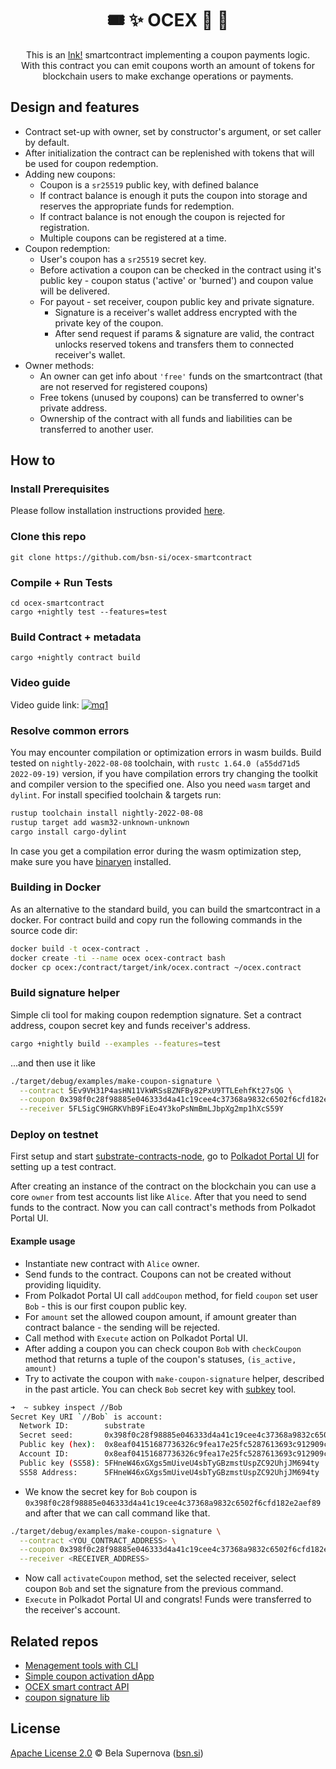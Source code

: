 <h1 align="center">
    🎟️ ✨ OCEX 🎁 👛
</h1>

<p align="center">
This is an  <a href="https://github.com/paritytech/ink">Ink!</a> smartcontract implementing a coupon payments logic. <br>
With this contract you can emit coupons worth an amount of tokens for blockchain users to make exchange operations or payments.
</p>

## Design and features
* Contract set-up with owner, set by constructor's argument, or set caller by default.
* After initialization the contract can be replenished with tokens that will be used for coupon redemption.
* Adding new coupons:
  * Coupon is a `sr25519` public key, with defined balance
  * If contract balance is enough it puts the coupon into storage and reserves the appropriate funds for redemption.
  * If contract balance is not enough the coupon is rejected for registration.
  * Multiple coupons can be registered at a time.
* Coupon redemption:
  * User's coupon has a `sr25519` secret key.
  * Before activation a coupon can be checked in the contract using it's public key - coupon status ('active' or 'burned') and coupon value will be delivered.
  * For payout - set receiver, coupon public key and private signature.
    * Signature is a receiver's wallet address encrypted with the private key of the coupon.
    * After send request if params & signature are valid, the contract unlocks reserved tokens and transfers them to connected receiver's wallet.
* Owner methods:
  * An owner can get info about `'free'` funds on the smartcontract (that are not reserved for registered coupons)
  * Free tokens (unused by coupons) can be transferred to owner's private address.
  * Ownership of the contract with all funds and liabilities can be transferred to another user.

## How to
### Install Prerequisites
Please follow installation instructions provided [here](https://docs.substrate.io/tutorials/v3/ink-workshop/pt1/#prerequisites).

### Clone this repo
```
git clone https://github.com/bsn-si/ocex-smartcontract
```

### Compile + Run Tests
```
cd ocex-smartcontract
cargo +nightly test --features=test
```

### Build Contract + metadata
```
cargo +nightly contract build
```

### Video guide
Video guide link: [![mq1](https://user-images.githubusercontent.com/98888366/172255802-217fb893-4922-4901-8a4e-2396e8aa59a9.jpg)](https://youtu.be/_paGuN7VGl8)

### Resolve common errors
You may encounter compilation or optimization errors in wasm builds.
Build tested on `nightly-2022-08-08` toolchain, with `rustc 1.64.0 (a55dd71d5 2022-09-19)` version, if you have compilation errors try changing the toolkit and compiler version to the specified one. Also you need `wasm` target and `dylint`. For install specified toolchain & targets run:

``` bash
rustup toolchain install nightly-2022-08-08
rustup target add wasm32-unknown-unknown
cargo install cargo-dylint
```

In case you get a compilation error during the wasm optimization step, make sure you have [binaryen](https://github.com/WebAssembly/binaryen) installed.

### Building in Docker
As an alternative to the standard build, you can build the smartcontract in a docker. For contract build and copy run the following commands in the source code dir:

``` bash
docker build -t ocex-contract .
docker create -ti --name ocex ocex-contract bash
docker cp ocex:/contract/target/ink/ocex.contract ~/ocex.contract
```

### Build signature helper
Simple cli tool for making coupon redemption signature. Set a contract address, coupon secret key and funds receiver's address. 
```bash
cargo +nightly build --examples --features=test
```
...and then use it like
```bash
./target/debug/examples/make-coupon-signature \
  --contract 5Ev9VH31P4asHN11VkWRSsBZNFBy82PxU9TTLEehfKt27sQG \
  --coupon 0x398f0c28f98885e046333d4a41c19cee4c37368a9832c6502f6cfd182e2aef89 \
  --receiver 5FLSigC9HGRKVhB9FiEo4Y3koPsNmBmLJbpXg2mp1hXcS59Y
```

### Deploy on testnet
First setup and start [substrate-contracts-node](https://github.com/paritytech/substrate-contracts-node), go to [Polkadot Portal UI](https://polkadot.js.org/apps/#/contracts) for setting up a test contract.

After creating an instance of the contract on the blockchain you can use a core `owner` from test accounts list like `Alice`.
After that you need to send funds to the contract. Now you can call contract's methods from Polkadot Portal UI.

#### Example usage
- Instantiate new contract with `Alice` owner.
- Send funds to the contract. Coupons can not be created without providing liquidity.
- From Polkadot Portal UI call `addCoupon` method, for field `coupon` set user `Bob` - this is our first coupon public key.
- For `amount` set the allowed coupon amount, if amount greater than contract balance - the sending will be rejected.
- Call method with `Execute` action on Polkadot Portal UI.
- After adding a coupon you can check coupon `Bob` with `checkCoupon` method that returns a tuple of the coupon's statuses, `(is_active, amount)` 
- Try to activate the coupon with `make-coupon-signature` helper, described in the past article. You can check `Bob` secret key with [subkey](https://docs.substrate.io/v3/tools/subkey/) tool.
```bash
➜  ~ subkey inspect //Bob
Secret Key URI `//Bob` is account:
  Network ID:        substrate 
  Secret seed:       0x398f0c28f98885e046333d4a41c19cee4c37368a9832c6502f6cfd182e2aef89
  Public key (hex):  0x8eaf04151687736326c9fea17e25fc5287613693c912909cb226aa4794f26a48
  Account ID:        0x8eaf04151687736326c9fea17e25fc5287613693c912909cb226aa4794f26a48
  Public key (SS58): 5FHneW46xGXgs5mUiveU4sbTyGBzmstUspZC92UhjJM694ty
  SS58 Address:      5FHneW46xGXgs5mUiveU4sbTyGBzmstUspZC92UhjJM694ty
```
- We know the secret key for `Bob` coupon is `0x398f0c28f98885e046333d4a41c19cee4c37368a9832c6502f6cfd182e2aef89` and after that we can call command like that.
```bash
./target/debug/examples/make-coupon-signature \
  --contract <YOU_CONTRACT_ADDRESS> \
  --coupon 0x398f0c28f98885e046333d4a41c19cee4c37368a9832c6502f6cfd182e2aef89 \
  --receiver <RECEIVER_ADDRESS>
```
- Now call `activateCoupon` method, set the selected receiver, select coupon `Bob` and set the signature from the previous command.
- `Execute` in Polkadot Portal UI and congrats! Funds were transferred to the receiver's account.

## Related repos
- [Menagement tools with CLI](https://github.com/bsn-si/ocex-cli)
- [Simple coupon activation dApp](https://github.com/bsn-si/ocex-activation)
- [OCEX smart contract API](https://github.com/bsn-si/ocex-api)
- [coupon signature lib](https://github.com/bsn-si/ocex-coupon-signature)

## License

[Apache License 2.0](https://github.com/bsn-si/ocex-smartcontract/blob/main/LICENSE) © Bela Supernova ([bsn.si](https://bsn.si))
